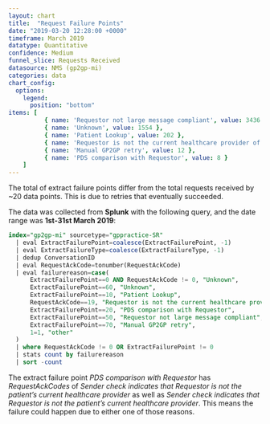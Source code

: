 ```yaml
---
layout: chart
title:  "Request Failure Points"
date: "2019-03-20 12:28:00 +0000"
timeframe: March 2019
datatype: Quantitative
confidence: Medium
funnel_slice: Requests Received
datasource: NMS (gp2gp-mi)
categories: data
chart_config: 
  options:
    legend:
      position: "bottom"
items: [ 
          { name: 'Requestor not large message compliant', value: 3436 },
          { name: 'Unknown', value: 1554 },
          { name: 'Patient Lookup', value: 202 },
          { name: 'Requestor is not the current healthcare provider of the patient', value: 26 },
          { name: 'Manual GP2GP retry', value: 12 },
          { name: 'PDS comparison with Requestor', value: 8 }
    ]
---
```

The total of extract failure points differ from the total requests received by ~20 data points. This is due to retries that eventually succeeded.

The data was collected from **Splunk** with the following query, and the date range was **1st-31st March 2019**:

```sql
index="gp2gp-mi" sourcetype="gppractice-SR" 
  | eval ExtractFailurePoint=coalesce(ExtractFailurePoint, -1)
  | eval ExtractFailureType=coalesce(ExtractFailureType, -1)
  | dedup ConversationID
  | eval RequestAckCode=tonumber(RequestAckCode) 
  | eval failurereason=case(
      ExtractFailurePoint==0 AND RequestAckCode != 0, "Unknown",
      ExtractFailurePoint==60, "Unknown",
      ExtractFailurePoint==10, "Patient Lookup",
      RequestAckCode==19, "Requestor is not the current healthcare provider of the patient",
      ExtractFailurePoint==20, "PDS comparison with Requestor",
      ExtractFailurePoint==50, "Requestor not large message compliant",
      ExtractFailurePoint==70, "Manual GP2GP retry",
      1=1, "other"
  )
  | where RequestAckCode != 0 OR ExtractFailurePoint != 0
  | stats count by failurereason
  | sort -count
```

The extract failure point *PDS comparison with Requestor* has *RequestAckCodes* of *Sender check indicates that Requestor is not the patient’s current healthcare provider* as well as *Sender check indicates that Requestor is not the patient’s current healthcare provider*. This means the failure could happen due to either one of those reasons.
